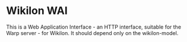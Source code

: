 
Wikilon WAI
===========

This is a Web Application Interface - an HTTP interface, suitable for the Warp server - for Wikilon. It should depend only on the wikilon-model.
